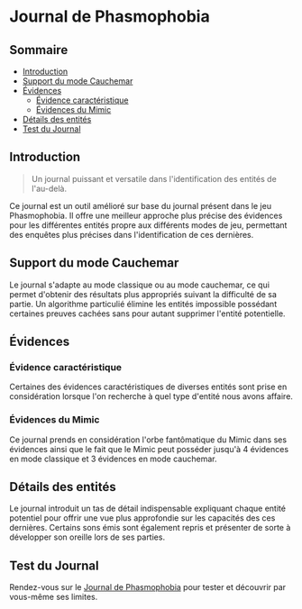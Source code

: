 # Journal de Phasmophobia

## Sommaire

- [Introduction](#markdown-header-Introduction)
- [Support du mode Cauchemar](#markdown-header-Support-du-mode-Cauchemar)
- [Évidences](#markdown-header-Évidences)
    - [Évidence caractéristique](#markdown-header-Évidence-caractéristique)
    - [Évidences du Mimic](#markdown-header-Évidences-du-Mimic)
- [Détails des entités](#markdown-header-Détails-des-entités)
- [Test du Journal](#markdown-header-Test-du-Journal)

## Introduction

> Un journal puissant et versatile dans l'identification des entités de l'au-delà.

Ce journal est un outil amélioré sur base du journal présent dans le jeu Phasmophobia.
Il offre une meilleur approche plus précise des évidences pour les différentes entités propre aux différents modes de jeu, permettant des enquêtes plus précises dans l'identification de ces dernières.

## Support du mode Cauchemar

Le journal s'adapte au mode classique ou au mode cauchemar, ce qui permet d'obtenir des résultats plus appropriés suivant la difficulté de sa partie.
Un algorithme particulié élimine les entités impossible possédant certaines preuves cachées sans pour autant supprimer l'entité potentielle.

## Évidences

### Évidence caractéristique

Certaines des évidences caractéristiques de diverses entités sont prise en considération lorsque l'on recherche à quel type d'entité nous avons affaire.

### Évidences du Mimic

Ce journal prends en considération l'orbe fantômatique du Mimic dans ses évidences ainsi que le fait que le Mimic peut posséder jusqu'à 4 évidences en mode classique et 3 évidences en mode cauchemar.

## Détails des entités

Le journal introduit un tas de détail indispensable expliquant chaque entité potentiel pour offrir une vue plus approfondie sur les capacités des ces dernières.
Certains sons émis sont également repris et présenter de sorte à développer son oreille lors de ses parties.

## Test du Journal

Rendez-vous sur le [Journal de Phasmophobia](https://raw.githack.com/FriquetLuca/phasmo-calculator/master/index.html) pour tester et découvrir par vous-même ses limites.